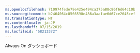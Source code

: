 ```yaml
---
ms.openlocfilehash: 710974fede79e425e494ca375a88c86f6d64c10b
ms.sourcegitcommit: b2464064c0566590e486a3aafae6d67ce2645cef
ms.translationtype: HT
ms.contentlocale: ja-JP
ms.lasthandoff: 07/15/2019
ms.locfileid: "68213372"
---
```

 Always On ダッシュボード 